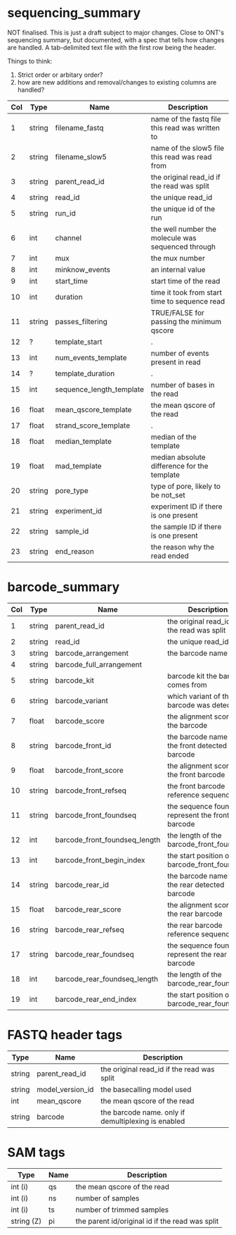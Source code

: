 # sequencing_summary

NOT finalised. This is just a draft subject to major changes.
Close to ONT's sequencing summary, but documented, with a spec that tells how changes are handled.
A tab-delimited text file with the first row being the header. 

Things to think:
1. Strict order or arbitary order?
2. how are new additions and removal/changes to existing columns are handled?

| Col | Type   | Name                     | Description |
| --- | ------ | ------------------------ | ----------- |
| 1   | string | filename_fastq           | name of the fastq file this read was written to    |
| 2   | string | filename_slow5           | name of the slow5 file this read was read from     |
| 3   | string | parent_read_id           | the original read_id if the read was split         |
| 4   | string | read_id                  | the unique read_id                                 |
| 5   | string | run_id                   | the unique id of the run                           |
| 6   | int    | channel                  | the well number the molecule was sequenced through |
| 7   | int    | mux                      | the mux number                                     |
| 8   | int    | minknow_events           | an internal value                                  |
| 9   | int    | start_time               | start time of the read                             |
| 10  | int    | duration                 | time it took from start time to sequence read      |
| 11  | string | passes_filtering         | TRUE/FALSE for passing the minimum qscore          |
| 12  | ?      | template_start           | .                              |
| 13  | int    | num_events_template      | number of events present in read                   |
| 14  | ?      | template_duration        | .           |
| 15  | int    | sequence_length_template | number of bases in the read                        |
| 16  | float  | mean_qscore_template     | the mean qscore of the read                        |
| 17  | float  | strand_score_template    | .                                       |
| 18  | float  | median_template          | median of the template                             |
| 19  | float  | mad_template             | median absolute difference for the template        |
| 20  | string | pore_type                | type of pore, likely to be not_set                 |
| 21  | string | experiment_id            | experiment ID if there is one present              |
| 22  | string | sample_id                | the sample ID if there is one present              |
| 23  | string | end_reason               | the reason why the read ended                      |


# barcode_summary

| Col | Type   | Name                          | Description |
| --- | ------ | ----------------------------- | ----------- |
| 1   | string | parent_read_id                | the original read_id if the read was split       |
| 2   | string | read_id                       | the unique read_id                               |
| 3   | string | barcode_arrangement           | the barcode name           |
| 4   | string | barcode_full_arrangement      |            |
| 5   | string | barcode_kit                   | barcode kit the barcode comes from               |
| 6   | string | barcode_variant               | which variant of the barcode was detected        |
| 7   | float  | barcode_score                 | the alignment score of the barcode               |
| 8   | string | barcode_front_id              | the barcode name of the front detected barcode   |
| 9   | float  | barcode_front_score           | the alignment score of the front barcode         |
| 10  | string | barcode_front_refseq          | the front barcode reference sequence             |
| 11  | string | barcode_front_foundseq        | the sequence found to represent the front barcode|
| 12  | int    | barcode_front_foundseq_length | the length of the barcode_front_foundseq         |
| 13  | int    | barcode_front_begin_index     | the start position of the barcode_front_foundseq |
| 14  | string | barcode_rear_id               | the barcode name of the rear detected barcode    |
| 15  | float  | barcode_rear_score            | the alignment score of the rear barcode          |
| 16  | string | barcode_rear_refseq           | the rear barcode reference sequence              |
| 17  | string | barcode_rear_foundseq         | the sequence found to represent the rear barcode |
| 18  | int    | barcode_rear_foundseq_length  | the length of the barcode_rear_foundseq          |
| 19  | int    | barcode_rear_end_index        | the start position of the barcode_rear_foundseq  |


# FASTQ header tags
| Type   | Name                          | Description |
| ------ | ----------------------------- | ----------- |
| string | parent_read_id                | the original read_id if the read was split           |
| string | model_version_id              | the basecalling model used           |
| int | mean_qscore                      | the mean qscore of the read           |
| string | barcode                       | the barcode name. only if demultiplexing is enabled            |  

# SAM tags

| Type       | Name          | Description |
| ---------- | ------------- | ----------- |
| int (i)    | qs            | the mean qscore of the read           |
| int (i)    | ns            | number of samples           |
| int (i)    | ts            | number of trimmed samples           |
| string (Z) | pi            | the parent id/original id if the read was split  |
